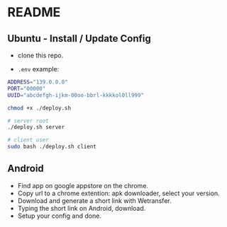 # README


## Ubuntu - Install / Update Config

- clone this repo.

- `.env` example:
```bash
ADDRESS="139.0.0.0"
PORT="00000"
UUID="abcdefgh-ijkm-00oo-bbrl-kkkkol0ll999"
```

```bash
chmod +x ./deploy.sh

# server root
./deploy.sh server

# client user
sudo bash ./deploy.sh client
```


## Android

- Find app on google appstore on the chrome. 
- Copy url to a chrome extention: apk downloader, select your version.
- Download and generate a short link with Wetransfer.
- Typing the short link on Android, download.
- Setup your config and done.
